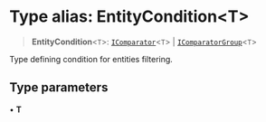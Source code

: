 # Type alias: EntityCondition\<T\>

> **EntityCondition**\<`T`\>: [`IComparator`](../interfaces/IComparator.md)\<`T`\> \| [`IComparatorGroup`](../interfaces/IComparatorGroup.md)\<`T`\>

Type defining condition for entities filtering.

## Type parameters

• **T**
